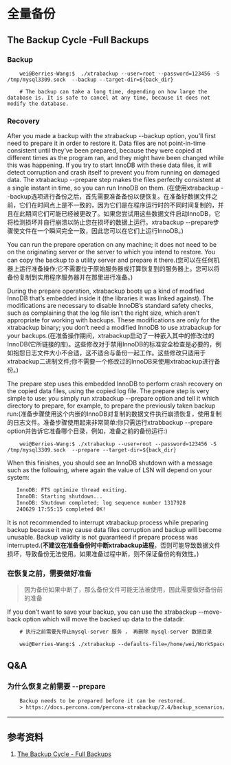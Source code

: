 # 全量备份
## The Backup Cycle -Full Backups
### Backup
```shell
    wei@Berries-Wang:$  ./xtrabackup --user=root --password=123456 -S /tmp/mysql3309.sock  --backup --target-dir=${back_dir}

    # The backup can take a long time, depending on how large the database is. It is safe to cancel at any time, because it does not modify the database.

```

### Recovery
After you made a backup with the xtrabackup --backup option, you’ll first need to prepare it in order to restore it. Data files are not point-in-time consistent until they’ve been prepared, because they were copied at different times as the program ran, and they might have been changed while this was happening. If you try to start InnoDB with these data files, it will detect corruption and crash itself to prevent you from running on damaged data. The xtrabackup --prepare step makes the files perfectly consistent at a single instant in time, so you can run InnoDB on them. (在使用xtrabackup --backup选项进行备份之后，首先需要准备备份以便恢复。在准备好数据文件之前，它们在时间点上是不一致的，因为它们是在程序运行时的不同时间复制的，并且在此期间它们可能已经被更改了。如果您尝试用这些数据文件启动InnoDB，它将检测损坏并自行崩溃以防止您在损坏的数据上运行。xtrabackup --prepare步骤使文件在一个瞬间完全一致，因此您可以在它们上运行InnoDB。)

You can run the prepare operation on any machine; it does not need to be on the originating server or the server to which you intend to restore. You can copy the backup to a utility server and prepare it there.(您可以在任何机器上运行准备操作;它不需要位于原始服务器或打算恢复到的服务器上。您可以将备份复制到实用程序服务器并在那里进行准备。)

During the prepare operation, xtrabackup boots up a kind of modified InnoDB that’s embedded inside it (the libraries it was linked against). The modifications are necessary to disable InnoDB’s standard safety checks, such as complaining that the log file isn’t the right size, which aren’t appropriate for working with backups. These modifications are only for the xtrabackup binary; you don’t need a modified InnoDB to use xtrabackup for your backups.(在准备操作期间，xtrabackup启动了一种嵌入其中的修改过的InnoDB(它所链接的库)。这些修改对于禁用InnoDB的标准安全检查是必要的，例如抱怨日志文件大小不合适，这不适合与备份一起工作。这些修改只适用于xtrabackup二进制文件;你不需要一个修改过的InnoDB来使用xtrabackup进行备份。)

The prepare step uses this embedded InnoDB to perform crash recovery on the copied data files, using the copied log file. The prepare step is very simple to use: you simply run xtrabackup --prepare option and tell it which directory to prepare, for example, to prepare the previously taken backup run:(准备步骤使用这个内嵌的InnoDB对复制的数据文件执行崩溃恢复，使用复制的日志文件。准备步骤使用起来非常简单:你只需运行xtrabbackup --prepare option并告诉它准备哪个目录，例如，准备之前的备份运行:)
```shell
    wei@Berries-Wang:$ ./xtrabackup --user=root --password=123456 -S /tmp/mysql3309.sock  --prepare --target-dir=${back_dir}
```

When this finishes, you should see an InnoDB shutdown with a message such as the following, where again the value of LSN will depend on your system:
```txt
   InnoDB: FTS optimize thread exiting.
   InnoDB: Starting shutdown...
   InnoDB: Shutdown completed; log sequence number 1317928
   240629 17:55:15 completed OK!
```

It is not recommended to interrupt xtrabackup process while preparing backup because it may cause data files corruption and backup will become unusable. Backup validity is not guaranteed if prepare process was interrupted.(**不建议在准备备份时中断xtrabackup进程**，否则可能导致数据文件损坏，导致备份无法使用。如果准备过程中断，则不保证备份的有效性。)

### 在恢复之前，需要做好准备
> 因为备份如果中断了，那么备份文件可能无法被使用，因此需要做好备份前的准备

If you don’t want to save your backup, you can use the xtrabackup --move-back option which will move the backed up data to the datadir.
```txt
    # 执行之前需要先停止mysql-server 服务 ， 再删除 mysql-server 数据目录

    wei@Berries-Wang:$ ./xtrabackup --defaults-file=/home/wei/WorkSpace/Open_Source/MySQL/001.SOURCE_CODE/000.mysql-server-5.7/build/000.build-scripts/sys/my.cnf   --copy-back --target-dir=/home/wei/WorkSpace/Open_Source/Percona_XtraBackup/000.SOURCE_CODE/000.Percona_XtraBackup_2.4.29/001.build-output/wei_backdir  
```

## Q&A
### 为什么恢复之前需要 --prepare
```txt
    Backup needs to be prepared before it can be restored.
    > https://docs.percona.com/percona-xtrabackup/2.4/backup_scenarios/full_backup.html#preparing-a-backup
```

---

## 参考资料
1. [The Backup Cycle - Full Backups](https://docs.percona.com/percona-xtrabackup/2.4/backup_scenarios/full_backup.html#preparing-a-backup)